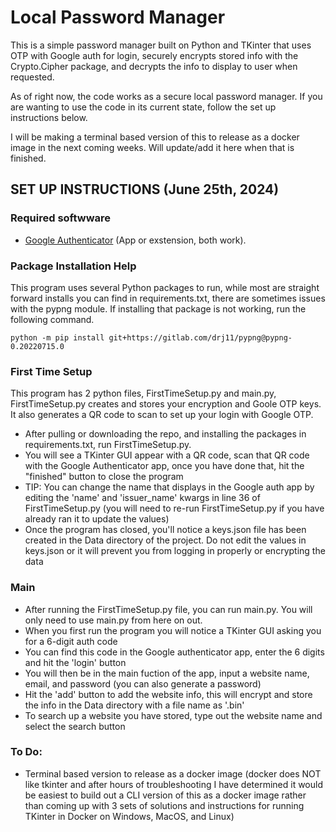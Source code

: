# Local Password Manager

This is a simple password manager built on Python and TKinter that uses OTP with Google auth for login, securely encrypts stored info with the Crypto.Cipher package, and decrypts the info to display to user when requested.

As of right now, the code works as a secure local password manager. If you are wanting to use the code in its current state, follow the set up instructions below.

I will be making a terminal based version of this to release as a docker image in the next coming weeks. Will update/add it here when that is finished.

## SET UP INSTRUCTIONS (June 25th, 2024)

### Required softwware
- [Google Authenticator](https://chromewebstore.google.com/detail/authenticator/bhghoamapcdpbohphigoooaddinpkbai?pli=1) (App or exstension, both work).

### Package Installation Help
This program uses several Python packages to run, while most are straight forward installs you can find in requirements.txt, there are sometimes issues with the pypng module. If installing that package is not working, run the following command. 

```
python -m pip install git+https://gitlab.com/drj11/pypng@pypng-0.20220715.0
```

### First Time Setup
This program has 2 python files, FirstTimeSetup.py and main.py, FirstTimeSetup.py creates and stores your encryption and Goole OTP keys. It also generates a QR code to scan to set up your login with Google OTP.
- After pulling or downloading the repo, and installing the packages in requirements.txt, run FirstTimeSetup.py.
- You will see a TKinter GUI appear with a QR code, scan that QR code with the Google Authenticator app, once you have done that, hit the "finished" button to close the program
- TIP: You can change the name that displays in the Google auth app by editing the 'name' and 'issuer_name' kwargs in line 36 of FirstTimeSetup.py (you will need to re-run FirstTimeSetup.py if you have already ran it to update the values) 
- Once the program has closed, you'll notice a keys.json file has been created in the Data directory of the project. Do not edit the values in keys.json or it will prevent you from logging in properly or encrypting the data


### Main 
- After running the FirstTimeSetup.py file, you can run main.py. You will only need to use main.py from here on out. 
- When you first run the program you will notice a TKinter GUI asking you for a 6-digit auth code
- You can find this code in the Google authenticator app, enter the 6 digits and hit the 'login' button
- You will then be in the main fuction of the app, input a website name, email, and password (you can also generate a password) 
- Hit the 'add' button to add the website info, this will encrypt and store the info in the Data directory with a file name as '<website>.bin'
- To search up a website you have stored, type out the website name and select the search button


### To Do:
- Terminal based version to release as a docker image (docker does NOT like tkinter and after hours of troubleshooting I have determined it would be easiest to build out a CLI version of this as a docker image rather than coming up with 3 sets of solutions and instructions for running TKinter in Docker on Windows, MacOS, and Linux) 

